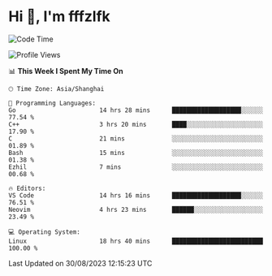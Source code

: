 # Hi 👋, I'm fffzlfk

<!--START_SECTION:waka-->
![Code Time](http://img.shields.io/badge/Code%20Time-377%20hrs%2012%20mins-blue)

![Profile Views](http://img.shields.io/badge/Profile%20Views-0-blue)

📊 **This Week I Spent My Time On** 

```text
🕑︎ Time Zone: Asia/Shanghai

💬 Programming Languages: 
Go                       14 hrs 28 mins      ███████████████████░░░░░░   77.54 % 
C++                      3 hrs 20 mins       ████░░░░░░░░░░░░░░░░░░░░░   17.90 % 
C                        21 mins             ░░░░░░░░░░░░░░░░░░░░░░░░░   01.89 % 
Bash                     15 mins             ░░░░░░░░░░░░░░░░░░░░░░░░░   01.38 % 
Ezhil                    7 mins              ░░░░░░░░░░░░░░░░░░░░░░░░░   00.68 % 

🔥 Editors: 
VS Code                  14 hrs 16 mins      ███████████████████░░░░░░   76.51 % 
Neovim                   4 hrs 23 mins       ██████░░░░░░░░░░░░░░░░░░░   23.49 % 

💻 Operating System: 
Linux                    18 hrs 40 mins      █████████████████████████   100.00 % 
```


 Last Updated on 30/08/2023 12:15:23 UTC
<!--END_SECTION:waka-->
